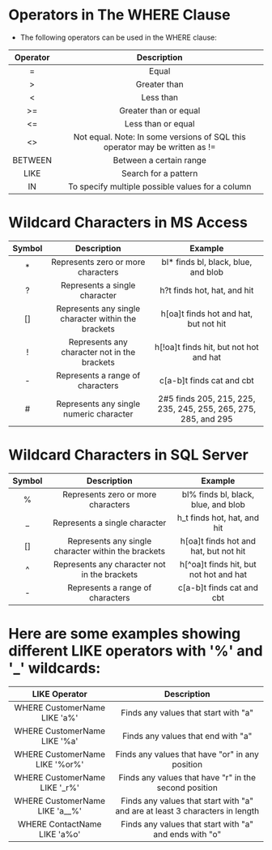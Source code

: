 # Operators in The WHERE Clause
* The following operators can be used in the WHERE clause:

|Operator	|Description|
|:---:|:---:|
|=	|Equal	|
|>	|Greater than	|
|<	|Less than|
|>=	|Greater than or equal|
|<=	|Less than or equal|
|<>	|Not equal. Note: In some versions of SQL this operator may be written as !=	|
|BETWEEN |	Between a certain range	|
|LIKE	|Search for a pattern	|
|IN	|To specify multiple possible values for a column|

# Wildcard Characters in MS Access
|Symbol|	Description	|Example|
|:---:|:---:|:---:|
|*	|Represents zero or more characters	|bl* finds bl, black, blue, and blob|
|?|	Represents a single character	|h?t finds hot, hat, and hit|
|[]	|Represents any single character within the brackets	|h[oa]t finds hot and hat, but not hit|
|!	|Represents any character not in the brackets	|h[!oa]t finds hit, but not hot and hat|
|-	|Represents a range of characters	|c[a-b]t finds cat and cbt|
|#	|Represents any single numeric character	|2#5 finds 205, 215, 225, 235, 245, 255, 265, 275, 285, and 295|

# Wildcard Characters in SQL Server
|Symbol|	Description|	Example|
|:---:|:---:|:---:|
|%	|Represents zero or more characters	|bl% finds bl, black, blue, and blob|
|_	|Represents a single character	|h_t finds hot, hat, and hit|
|[]	|Represents any single character within the brackets	|h[oa]t finds hot and hat, but not hit|
|^	|Represents any character not in the brackets	|h[^oa]t finds hit, but not hot and hat|
|-	|Represents a range of characters	|c[a-b]t finds cat and cbt|


# Here are some examples showing different LIKE operators with '%' and '_' wildcards:

|LIKE Operator	|Description|
|:---:|:---:|
|WHERE CustomerName LIKE 'a%'	|Finds any values that start with "a"|
|WHERE CustomerName LIKE '%a'	|Finds any values that end with "a"|
|WHERE CustomerName LIKE '%or%'	|Finds any values that have "or" in any position|
|WHERE CustomerName LIKE '_r%'	|Finds any values that have "r" in the second position|
|WHERE CustomerName LIKE 'a__%'	|Finds any values that start with "a" and are at least 3 characters in length|
|WHERE ContactName LIKE 'a%o'	|Finds any values that start with "a" and ends with "o"|
